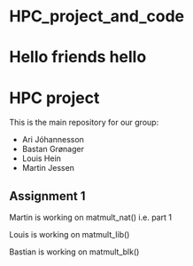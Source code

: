 # HPC_project_and_code
Hello friends
hello
=======
# HPC project
This is the main repository for our group:
* Ari Jóhannesson
* Bastan Grønager
* Louis Hein
* Martin Jessen

## Assignment 1
Martin is working on matmult_nat() i.e. part 1

Louis is working on matmult_lib() 

Bastian is working on matmult_blk()

